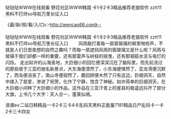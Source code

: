 哒哒哒WWW在线观看
野花社区WWW韩国
卡1卡2卡3精品推荐老狼软件
zztt11黑料不打烊so导航万里长征入口


《最/新/观/看/入/口👉http://wencao66.com》--

哒哒哒WWW在线观看
野花社区WWW韩国
卡1卡2卡3精品推荐老狼软件
zztt11黑料不打烊so导航万里长征入口
　　风雨敲打着每一扇窗玻璃的噼里啪啦声，不就是人们日思夜想的自然之趣吗？而每一扇遮挡风雨的窗玻璃又是什么呢？风雨与玻璃于我们却都一样的重要，还有那雷声与树枝的摇曳，还有那钢筋水泥与电灯的闪烁。
走出如许的山海圣地，大巨细小的回忆便深深沉在了脑际里，而先前流过的那些居于三亚的驰名新景点，大东海便漠然了，小东海便悚然了，亚龙湾便沉默了，西岛便沮丧了，南山寺便寂然了，鹿回顾便木然了只有这边，巨细洞天，自然中揉入了慈爱，渗进了祝贺，化作了宁静，饱含了神秘。如许简单的巨细洞天，在大巨细小间种了大巨细小的作品，这作品在三亚汗青上的崖县的极遥远抖开了部分大旗，上书几个大字：天人合一，蓬莱仙境。





浪潮a∨二站日韩精品一卡2卡三卡4卡乱码天黑料正能量7181精品日产乱码卡一卡2卡三卡四女
